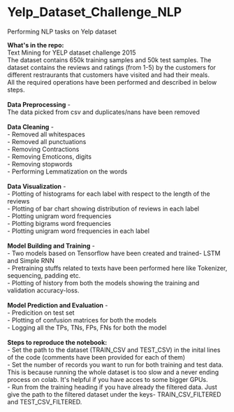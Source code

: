 # Yelp_Dataset_Challenge_NLP
Performing NLP tasks on Yelp dataset

**What's in the repo:**<br />
Text Mining for YELP dataset challenge 2015<br />
The dataset contains 650k training samples and 50k test samples. The dataset contains the reviews and ratings (from 1-5) by the customers for different restraurants that customers have visited and had their meals.<br />
All the required operations have been performed and described in below steps.<br /><br />
**Data Preprocessing** - <br />
    The data picked from csv and duplicates/nans have been removed<br /><br />
**Data Cleaning** - <br />
    - Removed all whitespaces <br />
    - Removed all punctuations<br />
    - Removing Contractions<br />
    - Removing Emoticons, digits<br />
    - Removing stopwords<br />
    - Performing Lemmatization on the words<br /><br />
**Data Visualization** -<br />
	- Plotting of histograms for each label with respect to the length of the reviews<br />
	- Plotting of bar chart showing distribution of reviews in each label<br />
	- Plotting unigram word frequencies<br />
	- Plotting bigrams word frequencies<br />
	- Plotting unigram word frequencies in each label<br /><br />
**Model Building and Training** - <br />
	- Two models based on Tensorflow have been created and trained- LSTM and Simple RNN<br />
	- Pretraining stuffs related to texts have been performed here like Tokenizer, sequencing, padding etc.<br />
	- Plotting of history from both the models showing the training and validation accuracy-loss.<br /><br />
**Model Prediction and Evaluation** - <br />
	- Predicition on test set<br />
	- Plotting of confusion matrices for both the models<br />
	- Logging all the TPs, TNs, FPs, FNs for both the model<br /><br />
**Steps to reproduce the notebook:**<br />
	- Set the path to the dataset (TRAIN_CSV and TEST_CSV) in the inital lines of the code (comments have been provided for each of them)<br />
	- Set the number of records you want to run for both training and test data. This is because running the whole dataset is too slow and a never ending process on colab. It's helpful if you have acces to some bigger GPUs.<br />
	- Run from the training heading if you have already the filtered data. Just give the path to the filtered dataset under the keys- TRAIN_CSV_FILTERED and TEST_CSV_FILTERED.<br /><br />
